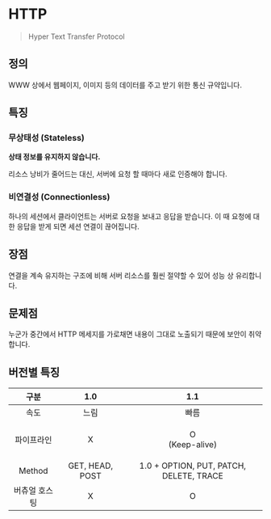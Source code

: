 # HTTP

> Hyper Text Transfer Protocol

## 정의

WWW 상에서 웹페이지, 이미지 등의 데이터를 주고 받기 위한 통신 규약입니다.

## 특징

### 무상태성 (Stateless)

**상태 정보를 유지하지 않습니다.**

리소스 낭비가 줄어드는 대신, 서버에 요청 할 때마다 새로 인증해야 합니다.

### 비연결성 (Connectionless)

하나의 세션에서 클라이언트는 서버로 요청을 보내고 응답을 받습니다. 이 때 요청에 대한 응답을 받게 되면 세션 연결이 끊어집니다.

## 장점

연결을 계속 유지하는 구조에 비해 서버 리소스를 훨씬 절약할 수 있어 성능 상 유리합니다.

## 문제점

누군가 중간에서 HTTP 메세지를 가로채면 내용이 그대로 노출되기 때문에 보안이 취약합니다.

## 버전별 특징

| 구분      | 1.0             | 1.1                                     |
|:-------:|:---------------:|:---------------------------------------:|
| 속도      | 느림              | 빠름                                      |
| 파이프라인   | X               | <p>O<br>(Keep-alive)</p>                |
| Method  | GET, HEAD, POST | 1.0 + OPTION, PUT, PATCH, DELETE, TRACE |
| 버츄얼 호스팅 | X               | O                                       |
